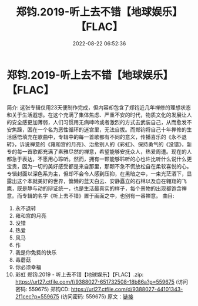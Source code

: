 ﻿---
title: 郑钧.2019-听上去不错【地球娱乐】【FLAC】
date: 2022-08-22 06:52:36
categories: APE、FLAC、MP3
tags: 纯音雅乐
---
# 郑钧.2019-听上去不错【地球娱乐】【FLAC】

简介:
这张专辑仅用23天便制作完成，但内容却包含了郑钧近几年禅修的理想状态和关于生活遐想。在这个充满了集体焦虑、严重不安的时代，物质文化的发展让人的安全感更加薄弱，人们习惯用无病呻吟或者激烈的方式去武装自己，从而愈发不安焦躁，困在一个名为恶性循环的迷宫里，无法自拔。而郑钧将自己十年禅修的生活感悟填充在歌曲中，专辑中的每一首歌都有不同的意义，传播喜乐的《永不退转》，诉说禅意的《雍和宫的月亮》、治愈别人的《彩虹》、保持勇气的《没错》，新专的每一首歌都充满了素雅尽然的禅意，希望能够安抚众人，热爱周遭。现在的人都急于表达，不愿用心聆听。然而，拥有一颗能够聆听的心也许比听什么说什么更宝贵，因为一切的美好感受都是来自那里，那颗不急不慌放松自在柔软喜悦的心。
专辑封面以深色系为主，但却不会令人感到压抑，在黑暗之中，一束光茫洒下，显露出这个本就美好的世界，慵懒的蓝天白云、安静矗立的石林以及自在翱翔的飞鹰，既是静与动的辩证统一，也是生活最真实的样子，每个景物的出现都饱含禅意。而专辑的名字《听上去不错》置于画面之中，也别有一番禅意。
曲目:
01. 永不退转
02. 雍和宫的月亮
03. 没错
04. 热爱
05. 风马
06. 作
07. 我是你免费的快乐
08. 毒蘑菇
09. 你必须幸福
10. 彩虹
郑钧.2019 - 听上去不错【地球娱乐】【FLAC】.zip: https://url27.ctfile.com/f/9388027-651732508-18b86a?p=559675
(访问密码: 559675)
郑钧CD: https://url27.ctfile.com/d/9388027-44101343-2f1cec?p=559675
(访问密码: 559675)
原文：[链接](https://blog.sina.com.cn/s/blog_1647c7e7601030yzs.html)